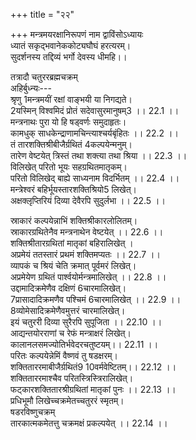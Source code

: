 +++
title = "२२"

+++
मन्त्रमयरक्षानिरूपणं नाम द्वाविंसोऽध्यायः  
ध्यातं सकृद्भवानेककोट्यघौघं हरत्यरम्।  
सुदर्शनस्य तद्दिव्यं भर्गो देवस्य धीमहि।।  
  
तत्रादौ चतुररब्रह्मचक्रम्  
अहिर्बुध्न्यः---  
श्रृणु 1मन्त्रमयीं रक्षां वाङ्भयी या निगद्यते।  
2यस्मिन् विश्वमिदं प्रोतं सदेवासुरमानुषम्3 ।। 22.1 ।।  
मन्त्रनाथः पुरा यो हि षड्वर्णः समुदाहृतः।  
कामधुक् साधकेन्द्राणामचिन्त्याश्चर्यबृंहितः ।। 22.2 ।।  
तं तारशक्तिश्रीबीजैर्ग्रथितं 4कल्पयेन्मनुम्।  
तारेण वेष्टयेत् त्रिस्तं तथा शक्त्या तथा श्रिया ।। 22.3 ।।  
विलिखेत् परितो भूयः सहग्रथितमातृकम्।  
परितो विलिखेद् बाह्ये साध्यनाम विदर्भितम् ।। 22.4 ।।  
मन्त्रेश्वरं बहिर्भूयस्तारशक्तिश्रियो5 लिखेत्।  
अक्षक्लृप्तिरियं दिव्या देवैरपि सुदुर्लभा ।। 22.5 ।।  

[^1]: यन्त्रमयीं D  

[^2]: यस्य D  

[^3]: मानवम् D  

[^4]: लक्षयेन्मनुम् D  

[^5]: श्रिया A B C  
  
स्राकारं कल्पयेन्नाभिं शक्तिश्रीकारलोलितम्।  
स्राकारग्रथितेनैव मन्त्रनाथेन वेष्टयेत् ।। 22.6 ।।  
शक्तिश्रीतारग्रथितां मातृकां बहिरालिखेत् ।  
अप्रमेयं ततस्तारं प्रथमं शक्तिमप्यतः ।। 22.7 ।।  
व्यापकं च श्रियं चेति क्रमात् पूर्वमरं लिखेत्।  
अप्रमेयेण ग्रथितं पार्श्वयोर्मन्त्रमालिखेत् ।। 22.8 ।।  
उद्दामादिक्रमेणैव दक्षिणं 6चारमालिखेत्।  
7प्रासादादिक्रमणैव पश्चिमं 6चारमालिखेत् ।। 22.9 ।।  
8व्योमेसादिक्रमेणैवमुत्तरं चारमालिखेत्।  
इयं चतुररी दिव्या सुरैरपि सुपूजिता ।। 22.10 ।।  
आद्यन्तयोरराणां च रेफं मन्त्राक्षरं लिखेत्।  
कालानलसमज्योतिर्भवेदरचतुष्टयम्।। 22.11 ।।  
परितः कल्पयेन्नेमिं वैष्णवं तु षडक्षरम्।  
शक्तिताररमाबीजैर्ग्रथितं9 10वर्मवेष्टितम्।। 22.12 ।।  
शक्तिताररमाश्चैव परितस्त्रिस्त्रिरालिखेत्।  
फट्कारशक्तितारश्रीग्रथितां मातृकां पुनः ।। 22.13 ।।  
प्रधिभूमौ लिखेच्चक्रमेतच्चतुररं स्मृतम्।  
षडरविष्णुचक्रम्  
तारकात्मकमेतत्तु चक्रमक्षं प्रकल्पयेत् ।। 22.14 ।।  

[^6]: द्वारमालिखेत् D  

[^7]: प्रधानादि D  

[^8]: A B C E F omit this line  

[^9]: बीजग्रथितं D  

[^10]:  चर्म A B C E F  
तारशक्तिरमाबीजैर्ग्रथितं मन्त्रनायकम्।  
परितो विलिखेच्चक्रं पूर्वमक्षीकृतं हि यत्11 ।। 22.15 ।।  
नामवर्णान् लिखेद् बाह्यो तारादित्रयदर्भितान्12।  
वैष्णवेन षडर्णेन ग्रथितं मन्त्रनायकम् ।। 22.16 ।।  
परितो विलिखेद् बाह्ये तद्बहिः सहदर्भिताम्13।  
मातृकां विलिखेत् सर्वमिदमक्षं विचिन्तयेत् ।। 22.17 ।।  
वैष्णवेन षडर्णेन शक्तिश्रीबीजतारकैः।  
ग्रथितं कल्पयेन्नाभिं स्राकारं परमाद्भुतम् ।। 22.18 ।।  
स्राकारग्रथितां चापि मातृकां परितो लिखेत्।  
रेफं च प्रणवं रेफं प्रणवं शक्तिमेव च ।। 22.19 ।।  
रेफं च प्रणवं पश्चाच्छ्रियं पश्चान्महामुने।  
रेफं चेति लिखेत् पूर्वमरं कालानलद्युतिम् ।। 22.20 ।।  
प्रणवालोलितं मन्त्रमाग्नेयमरमालिखेत्।  
रेफं विं प्रणवं रेफं विं शक्तिं रेफमेव च ।। 22.21 ।।  
विं श्रियं रेफमित्येवं दक्षिणं चारमालिखेत्।  
रेफं ष्णं प्रणवं रेफं ष्णं शक्तिं रेफमेव च ।। 22.22 ।।  
ष्णं 14[श्रियं रेफमित्येवं नैर्ऋतं चाप्यरं लिखेत्।  
रेफं वें प्रणवं रेफं वें शक्तिं रेफमेव च ।। 22.23 ।।  
वें श्रियं] रेफमित्येवं वारुणं चाप्यरं लिखेत्।  

[^11]: स्मरेत् A B C E F  

[^12]: गर्भितम् A B C E F  

[^13]: गर्भिताम् B C  

[^14]: D omits the portion within brackets  
रेफं नं प्रणवं रेफं नं शक्तिं रेफमेव च ।। 22.24 ।।  
नं श्रियं रेफमित्येवं वायव्यं चारमालिखेत्।  
15रेफं मों प्रणवं 15रेफं मों शक्तिं रेफमेव च ।। 22.25 ।।  
मों श्रियं रेफमित्येवमैशानं16 चाप्यरं लिखेत्।  
तत्तदक्षरसंदिष्टं17 मन्त्रं तत्पार्श्वयोर्लिखेत् ।। 22.26 ।।  
दशाक्षराण्यराणि स्युः प्रत्येकं षडिमानि तु।  
इयं हि षडरी दिव्या देवैरपि सुपूजिता ।। 22.27 ।।  
परितो विलिखेन्नेमिं मन्त्रमष्टाक्षरं बुधः।  
हंकारं विलिखेन्नेमिं शक्तिश्रीतारलोलितम् ।। 22.28 ।।  
शक्तिताररमास्त्रिस्त्रिरालिखेत् परितो बहिः।  
फट्कारग्रथितां बाह्ये मातृकां प्रधिमालिखेत् ।। 22.29 ।।  
एतत्तु षडरं चक्रं 18षड्विंशार्णविनिर्मितम्।  
अष्टारनारायणचक्रम्  
षडरं कल्पयेच्चक्रमक्षमेतन्महाद्युति19 ।। 22.30 ।।  
अष्टाक्षरेण मन्त्रेण चक्रमष्टारमालिखेत्।  
महाबलं 20महाभीमं कालानलसमद्युति21 ।। 22.31 ।।  
विधानमस्य चक्रस्य यथावदवधारय।  
विलिखेत् परितो मन्त्रं तारादित्रयलोलितम् ।। 22.32 ।।  

[^15]:  रेफमों A B C  

[^16]: मीशानं A B C E F  

[^17]: संदृब्धं D  

[^18]: षड्विष्णवर्ण D  

[^19]: तं महामुने B C E F  

[^20]: महावीर्यं B  

[^21]: समप्रभम् B  
नामवर्णान् लिखेद्बाह्यो तारादित्रयलोलितान्।  
अष्टाक्षरेण मन्त्रेण ग्रथितं मन्त्रनायकम् ।। 22.33 ।।  
परितो विलिखेद् बाह्ये तद्बहिः सहदर्भिताम्।  
मातृकां विलिखेत् सर्वमिदमक्षं विचिन्तयेत् ।। 22.34 ।।  
अष्टाक्षरेण मन्त्रेण शक्तिश्रीबीजतारकैः।  
ग्रथितं कल्पयेन्नाभिं स्राकारं परमाद्भुतम् ।। 22.35 ।।  
स्राकारग्रथितां चापि मातृकां परितो लिखेत्।  
एषा नाभिः समुद्दिष्टा बहिरष्टाक्षरं लिखेत् ।। 22.36 ।।  
रेफं च प्रणवं तारं रेफं तारं च तारिकाम्।  
रेफं तारं श्रियं चैव रं चेति प्रागरं लिखेत् ।। 22.37 ।।  
रेफं नं तारकं रेफं नं शक्तिं रेफनौ तथा।  
श्रियं रेफमिति प्राज्ञोऽप्याग्नेयं कल्पयेदरम् ।। 22.38 ।।  
22रेफं मों तारकं 22रेफं मों शक्तिं रेफमोंद्वयम्  
श्रियं रेफं च मतिमानरं याम्यं क्रमल्लिखेत् ।। 22.39 ।।  
रेफं नां तारकं रेफं नां शक्तिं रेफमेव च।  
नां श्रियं रेफमित्येवं नैर्ऋतं च लिखेदरम् ।। 22.40 ।।  
रेफं रां तारकं रेफं रां शक्तिं रेफमेव च।  
रां श्रियं रेफमित्येवं वारुणं च लिखेदरम् ।। 22.41 ।।  
रेफं 23यं तारकं रेफं यं शक्तिं रेफमेव च।  
यं श्रियं रेफमित्येवं वायव्यं च लिखेदरम् ।। 22.42 ।।  

[^22]: रेफमों A  

[^23]: रां A B C  
रेफं णां तारकं रेफं णां शक्तिं रेफमेव च।  
णां श्रियं रेफमित्येवं कौबेरं च लिखेदरम् ।। 22.43 ।।  
रेफं यं तारकं रेफं यं शक्तिं रेफमेव च।  
यं श्रियं रेफमित्येवमैशानं च लिखेदरम् ।। 22.44 ।।  
तत्तदक्षरसंयुक्तं मन्त्रं चाप्यरपार्श्वयोः।  
24अष्टारीयं महापुण्या सुरासुरनमस्कृता ।। 22.45 ।।  
परितः कल्पयेन्नेमिं द्वादशाक्षरमद्भुतम् ।  
तारतारानुताराभिर्ग्रथितं हुं बहिर्लिखेत् ।। 22.46 ।।  
शक्तिताररमास्त्रिस्त्रिः 25परितो बहिरालिखेत्।  
26फट्कारग्रथितां बाह्ये मातृकां प्रधिमालिखेत् ।। 22.47 ।।  
नारायणं महाचक्रमेतन्नारायणेरितम्।  
अक्षं कृत्वा चक्रमेतद् द्वादशारं बहिर्लिखेत्।  
वासुदेवं महाचक्रं विधिं तस्य निशामय ।। 22.48 ।।  
इति श्रीपाञ्चरात्रे तन्त्रहस्ये अहिर्बुध्न्यसंहितायां मन्त्रमयरक्षानिरूपणं नाम द्वाविंशोऽध्यायः  
आदितः श्लोकाः 1304  

[^24]: अष्टाक्षरी A B C E F  

[^25]: आलिखेत्परितो बहिः D  

[^26]: A B C E F omit three lines from here